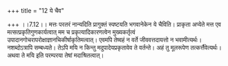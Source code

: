 +++
title = "12 ये चैव"

+++
।।7.12।। मत्तः परतरं नान्यदिति प्रागुक्तं स्पष्टयति भगवानेकेन ये चैविति।
प्राकृता अप्येते मत्त एव मत्सत्प्रकृतिगुणकार्यत्वात् मम च
प्रकृत्यादिकारणत्वेन मुख्यकर्तृत्वं
उपादानगोचरापरोक्षाज्ञानचिकीर्षाकृतिमत्वात्। एवमपि तेष्वहं न वर्ते
जीववत्तदायत्तो न भवामीत्यर्थः। नशब्दोऽत्रापि सम्बध्यते। तेऽपि मयि न
किन्तु मदुपादेयप्रकृतावेव ते वर्तन्ते। अहं तु मूलरूपेण
तत्कर्त्तैवेत्यर्थः। अथवा ते मयि इति परम्परया तेषां मदाश्रितत्वात्।
